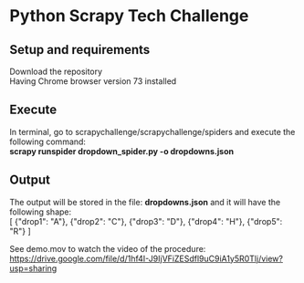 # Python Scrapy Tech Challenge

## Setup and requirements
Download the repository    
Having Chrome browser version 73 installed

## Execute 
In terminal, go to scrapychallenge/scrapychallenge/spiders and execute the following command:  
__scrapy runspider dropdown_spider.py -o dropdowns.json__

## Output
The output will be stored in the file: __dropdowns.json__ and it will have the following shape:  
[
{"drop1": "A"},
{"drop2": "C"},
{"drop3": "D"},
{"drop4": "H"},
{"drop5": "R"}
]

See demo.mov to watch the video of the procedure: https://drive.google.com/file/d/1hf4I-J9IjVFiZESdfl9uC9iA1y5R0Tlj/view?usp=sharing

